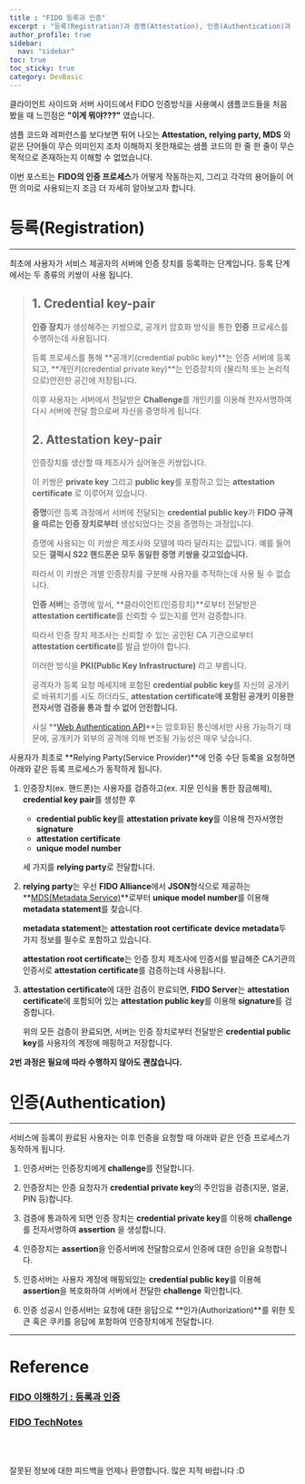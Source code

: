 ```yaml
---
title : "FIDO 등록과 인증"
excerpt : "등록(Registration)과 증명(Attestation), 인증(Authentication)과 승인(Assertion)에 대해 알아봅니다"
author_profile: true
sidebar:
  nav: "sidebar"
toc: true
toc_sticky: true
category: DevBasic
---
```

   
클라이언트 사이드와 서버 사이드에서 FIDO 인증방식을 사용예시 샘플코드들을 처음 봤을 때 느낀점은 **"이게 뭐야???"** 였습니다.

샘플 코드와 레퍼런스를 보다보면 튀어 나오는 **Attestation, relying party, MDS** 와 같은 단어들이 무슨 의미인지 조차 이해하지 못한채로는 샘플 코드의 한 줄 한 줄이 무슨 목적으로 존재하는지 이해할 수 없었습니다.    

이번 포스트는 **FIDO의 인증 프로세스**가 어떻게 작동하는지, 그리고 각각의 용어들이 어떤 의미로 사용되는지 조금 더 자세히 알아보고자 합니다.


# **등록(Registration)**  
  
---  
  
최초에 사용자가 서비스 제공자의 서버에 인증 장치를 등록하는 단계입니다. 등록 단계에서는 두 종류의 키쌍이 사용 됩니다.
 
  > ## **1. Credential key-pair**    
  > **인증 장치**가 생성해주는 키쌍으로, 공개키 암호화 방식을 통한 **인증** 프로세스를 수행하는데 사용됩니다.  
  >     
  > 등록 프로세스를 통해 **공개키(credential public key)**는 인증 서버에 등록되고, **개인키(credential private key)**는 인증장치의 (물리적 또는 논리적으로)안전한 공간에 저장됩니다. 
  >    
  > 이후 사용자는 서버에서 전달받은 **Challenge**를 개인키를 이용해 전자서명하여 다시 서버에 전달 함으로써 자신을 증명하게 됩니다.     
  >
  > ## **2. Attestation key-pair**    
  > 인증장치를 생산할 때 제조사가 심어놓은 키쌍입니다.
  >   
  > 이 키쌍은 **private key** 그리고 **public key**를 포함하고 있는 **attestation certificate** 로 이루어져 있습니다.
  >
  > **증명**이란 등록 과정에서 서버에 전달되는 **credential public key**가 **FIDO 규격을 따르는 인증 장치로부터** 생성되었다는 것을 증명하는 과정입니다.  
  >
  > 증명에 사용되는 이 키쌍은 제조사와 모델에 따라 달라지는 값입니다. 예를 들어 모든 **갤럭시 S22 핸드폰은 모두 동일한 증명 키쌍을 갖고있습니다.**  
  >  
  > 따라서 이 키쌍은 개별 인증장치를 구분해 사용자를 추적하는데 사용 될 수 없습니다.
  >   
  > **인증 서버**는 증명에 앞서, **클라이언트(인증장치)**로부터 전달받은 **attestation certificate**를 신뢰할 수 있는지를 먼저 검증합니다.  
  >   
  > 따라서 인증 장치 제조사는 신뢰할 수 있는 공인된 CA 기관으로부터 **attestation certificate**를 발급 받아야 합니다.
  >    
  > 이러한 방식을 **PKI(Public Key Infrastructure)** 라고 부릅니다.  
  >   
  > 공격자가 등록 요청 메세지에 포함된 **credential public key**를 자신의 공개키로 바꿔치기를 시도 하더라도, **attestation certificate에 포함된 공개키 이용한 전자서명 검증을 통과 할 수 없어 안전합니다.**
  > 
  > 사실 **[Web Authentication API](https://developer.mozilla.org/en-US/docs/Web/API/Web_Authentication_API)**는 암호화된 통신에서만 사용 가능하기 때문에, 공개키가 외부의 공격에 의해 변조될 가능성은 매우 낮습니다.  

 사용자가 최초로 **Relying Party(Service Provider)**에 인증 수단 등록을 요청하면 아래와 같은 등록 프로세스가 동작하게 됩니다.  

  1. 인증장치(ex. 핸드폰)는 사용자를 검증하고(ex. 지문 인식을 통한 잠금해제), **credential key pair**를 생성한 후  
       
     * **credential public key**를 **attestation private key**를 이용해 전자서명한 **signature** 
     * **attestation certificate**   
     * **unique model number**
        
     세 가지를 **relying party**로 전달합니다.  
         
  2. **relying party**는 우선 **FIDO Alliance**에서 **JSON**형식으로 제공하는 **[MDS(Metadata Service)](https://fidoalliance.org/metadata)**로부터 **unique model number**를 이용해 **metadata statement**를 찾습니다.  

     **metadata statement**는 **attestation root certificate**  **device metadata**두 가지 정보를 필수로 포함하고 있습니다.  

     **attestation root certificate**는 인증 장치 제조사에 인증서를 발급해준 CA기관의 인증서로 **attestation certificate**를 검증하는데 사용됩니다.  
      
  3. **attestation certificate**에 대한 검증이 완료되면, **FIDO Server**는 **attestation certificate**에 포함되어 있는 **attestation public key**를 이용해 **signature**를 검증합니다.
     
     위의 모든 검증이 완료되면, 서버는 인증 장치로부터 전달받은 **credential public key**를 사용자의 계정에 매핑하고 저장합니다.  

  **2번 과정은 필요에 따라 수행하지 않아도 괜찮습니다.**  
  
# **인증(Authentication)**  
  
---
   
  서비스에 등록이 완료된 사용자는 이후 인증을 요청할 때 아래와 같은 인증 프로세스가 동작하게 됩니다.  

  1. 인증서버는 인증장치에게 **challenge**를 전달합니다.  

  2. 인증장치는 인증 요청자가 **credential private key**의 주인임을 검증(지문, 얼굴, PIN 등)합니다.   
   
  3. 검증에 통과하게 되면 인증 장치는 **credential private key**를 이용해 **challenge**를 전자서명하여 **assertion** 을 생성합니다.  
  
  4. 인증장치는 **assertion**을 인증서버에 전달함으로서 인증에 대한 승인을 요청합니다.    
  
  5. 인증서버는 사용자 계정에 매핑되있는 **credential public key**를 이용해 **assertion**을 복호화하여 서버에서 전달한 **challenge** 확인합니다.  
   
  6. 인증 성공시 인증서버는 요청에 대한 응답으로 **인가(Authorization)**를 위한 토큰 혹은 쿠키를 응답에 포함하여 인증장치에게 전달합니다.   
     

---
    
# Reference  
### **[FIDO 이해하기 : 등록과 인증](https://m.blog.naver.com/aepkoreanet/221510427704)**  
### **[FIDO TechNotes](https://fidoalliance.org/fido-technotes-the-truth-about-attestation/?)**

&nbsp;  
&nbsp;  
  
잘못된 정보에 대한 피드백을 언제나 환영합니다. 많은 지적 바랍니다 :D 